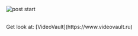 ![post start](https://github.com/user-attachments/assets/9e050ec0-b9fd-4451-be1c-e739752edb69)


<br/>
Get look at: 
[VideoVault](https://www.videovault.ru) 

